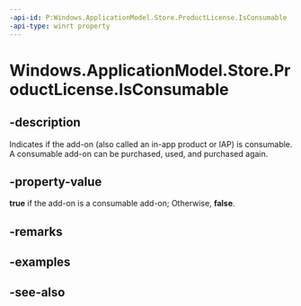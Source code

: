 ----api-id: P:Windows.ApplicationModel.Store.ProductLicense.IsConsumable
-api-type: winrt property
---<!-- Property syntaxpublic bool IsConsumable { get; }--># Windows.ApplicationModel.Store.ProductLicense.IsConsumable## -descriptionIndicates if the add-on (also called an in-app product or IAP) is consumable. A consumable add-on can be purchased, used, and purchased again.## -property-value**true** if the add-on is a consumable add-on; Otherwise, **false**.## -remarks## -examples## -see-also